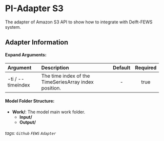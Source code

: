 # PI-Adapter S3
The adapter of Amazon S3 API to show how to integrate with Delft-FEWS system.

## Adapter Information

#### Expand Arguments:

| Argument | Description | Default | Required |
|:------ |:----------- |:-----------:|:-----------:|
| -ti / --timeindex | The time index of the TimeSeriesArray index position. | - | true |

#### Model Folder Structure:
- **Work/**: The model main work folder.
  - **Input/**
  - **Output/**

###### tags: `Github` `FEWS` `Adapter`